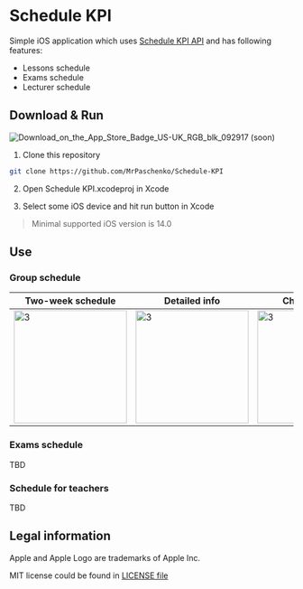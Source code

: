 # Schedule KPI

Simple iOS application which uses [Schedule KPI API](https://github.com/kpi-ua/schedule.kpi.ua) and has following features:

- Lessons schedule
- Exams schedule
- Lecturer schedule

## Download & Run

![Download_on_the_App_Store_Badge_US-UK_RGB_blk_092917](https://user-images.githubusercontent.com/64316080/168581675-cfc29e4a-410c-4664-9213-31f11560813c.svg) (soon)

1. Clone this repository

```bash
git clone https://github.com/MrPaschenko/Schedule-KPI
```

2. Open Schedule KPI.xcodeproj in Xcode

3. Select some iOS device and hit run button in Xcode

> Minimal supported iOS version is 14.0

## Use

### Group schedule

| Two-week schedule  | Detailed info | Change group |
| ------------- | ------------- | ------------- |
| <img src="https://user-images.githubusercontent.com/64316080/167400052-74059033-a882-4c14-992a-957bd52bcec5.png" alt="3" width="200"/>  | <img src="https://user-images.githubusercontent.com/64316080/167400615-3e6b9891-d5d0-4895-90df-03bae25318f9.png" alt="3" width="200"/>  | <img src="https://user-images.githubusercontent.com/64316080/167400758-5ce00f8b-1748-47ad-b0d7-9a089d36b570.png" alt="3" width="200"/> |

### Exams schedule

TBD

### Schedule for teachers

TBD

## Legal information

Apple and Apple Logo are trademarks of Apple Inc.

MIT license could be found in [LICENSE file](https://github.com/MrPaschenko/Schedule-KPI/blob/main/LICENSE)
